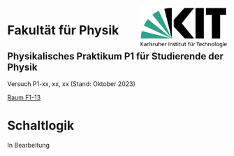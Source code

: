 <img src="../figures/Logo_KIT.svg" width="200" style="float:right;" />

# Fakultät für Physik

## Physikalisches Praktikum P1 für Studierende der Physik

Versuch P1-xx, xx, xx (Stand: Oktober 2023)

[Raum F1-13](http://www-ekp.physik.uni-karlsruhe.de/~simonis/praktikum/layoutobjekte/Lageplan_P1.png)



# Schaltlogik

In Bearbeitung

